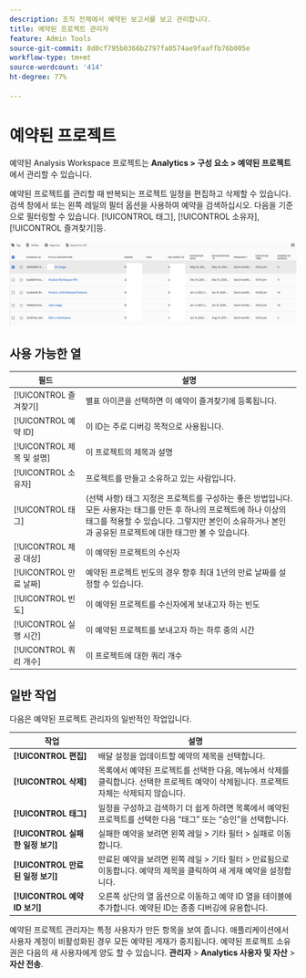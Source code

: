 ```yaml
---
description: 조직 전체에서 예약된 보고서를 보고 관리합니다.
title: 예약된 프로젝트 관리자
feature: Admin Tools
source-git-commit: 8d0cf795b0366b2797fa0574ae9faaffb76b005e
workflow-type: tm+mt
source-wordcount: '414'
ht-degree: 77%

---
```


# 예약된 프로젝트

예약된 Analysis Workspace 프로젝트는 **Analytics > 구성 요소 > 예약된 프로젝트**&#x200B;에서 관리할 수 있습니다.

예약된 프로젝트를 관리할 때 반복되는 프로젝트 일정을 편집하고 삭제할 수 있습니다. 검색 창에서 또는 왼쪽 레일의 필터 옵션을 사용하여 예약을 검색하십시오. 다음을 기준으로 필터링할 수 있습니다. [!UICONTROL 태그], [!UICONTROL 소유자], [!UICONTROL 즐겨찾기]등.

![](assets/scheduled-project-manager2.png)

## 사용 가능한 열

| 필드 | 설명 |
| --- | --- |
| [!UICONTROL 즐겨찾기] | 별표 아이콘을 선택하면 이 예약이 즐겨찾기에 등록됩니다. |
| [!UICONTROL 예약 ID] | 이 ID는 주로 디버깅 목적으로 사용됩니다. |
| [!UICONTROL 제목 및 설명] | 이 프로젝트의 제목과 설명 |
| [!UICONTROL 소유자] | 프로젝트를 만들고 소유하고 있는 사람입니다. |
| [!UICONTROL 태그] | (선택 사항) 태그 지정은 프로젝트를 구성하는 좋은 방법입니다. 모든 사용자는 태그를 만든 후 하나의 프로젝트에 하나 이상의 태그를 적용할 수 있습니다. 그렇지만 본인이 소유하거나 본인과 공유된 프로젝트에 대한 태그만 볼 수 있습니다. |
| [!UICONTROL 제공 대상] | 이 예약된 프로젝트의 수신자 |
| [!UICONTROL 만료 날짜] | 예약된 프로젝트 빈도의 경우 향후 최대 1년의 만료 날짜를 설정할 수 있습니다. |
| [!UICONTROL 빈도] | 이 예약된 프로젝트를 수신자에게 보내고자 하는 빈도 |
| [!UICONTROL 실행 시간] | 이 예약된 프로젝트를 보내고자 하는 하루 중의 시간 |
| [!UICONTROL 쿼리 개수] | 이 프로젝트에 대한 쿼리 개수 |

## 일반 작업

다음은 예약된 프로젝트 관리자의 일반적인 작업입니다.

| 작업 | 설명 |
|---|---|
| **[!UICONTROL 편집]** | 배달 설정을 업데이트할 예약의 제목을 선택합니다. |
| **[!UICONTROL 삭제]** | 목록에서 예약된 프로젝트를 선택한 다음, 메뉴에서 삭제를 클릭합니다. 선택한 프로젝트 예약이 삭제됩니다. 프로젝트 자체는 삭제되지 않습니다. |
| **[!UICONTROL 태그]** | 일정을 구성하고 검색하기 더 쉽게 하려면 목록에서 예약된 프로젝트를 선택한 다음 “태그” 또는 “승인”을 선택합니다. |
| **[!UICONTROL 실패한 일정 보기]** | 실패한 예약을 보려면 왼쪽 레일 > 기타 필터 > 실패로 이동합니다. |
| **[!UICONTROL 만료된 일정 보기]** | 만료된 예약을 보려면 왼쪽 레일 > 기타 필터 > 만료됨으로 이동합니다. 예약의 제목을 클릭하여 새 게재 예약을 설정합니다. |
| **[!UICONTROL 예약 ID 보기]** | 오른쪽 상단의 열 옵션으로 이동하고 예약 ID 열을 테이블에 추가합니다. 예약된 ID는 종종 디버깅에 유용합니다. |

예약된 프로젝트 관리자는 특정 사용자가 만든 항목을 보여 줍니다. 애플리케이션에서 사용자 계정이 비활성화된 경우 모든 예약된 게재가 중지됩니다. 예약된 프로젝트 소유권은 다음의 새 사용자에게 양도 할 수 있습니다. **관리자** > **Analytics 사용자 및 자산** > **자산 전송**.